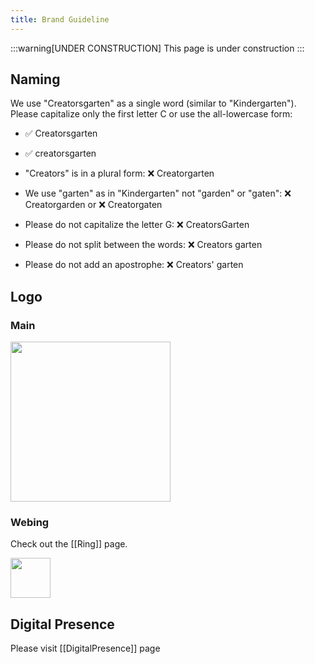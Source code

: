 ```yaml
---
title: Brand Guideline
---
```


:::warning[UNDER CONSTRUCTION]
This page is under construction
:::

## Naming
We use "Creatorsgarten" as a single word (similar to "Kindergarten"). Please capitalize only the first letter C or use the all-lowercase form:
- ✅ Creatorsgarten
- ✅ creatorsgarten

- "Creators" is in a plural form: ❌ Creatorgarten
- We use "garten" as in "Kindergarten" not "garden" or "gaten": ❌ Creatorgarden or ❌ Creatorgaten
- Please do not capitalize the letter G: ❌ CreatorsGarten
- Please do not split between the words: ❌ Creators garten
- Please do not add an apostrophe: ❌ Creators' garten

## Logo
### Main
<img src="https://creatorsgarten.org/images/creatorsgarten.svg" width="256" />

### Webing
Check out the [[Ring]] page.
<div style="display: flex; gap: 1rem">
<img src="https://creatorsgarten.org/images/ring.svg" width="64" height="64" />
</div>

## Digital Presence
Please visit [[DigitalPresence]] page